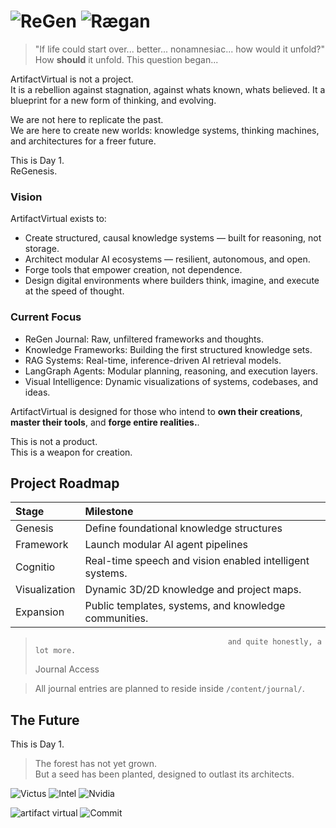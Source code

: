 # ![ReGen](https://img.shields.io/badge/ReGen-000000?style=for-the-badge&logoColor=white&labelColor=000000&color=000000) ![Rægan](https://img.shields.io/badge/Rægan-3A4CC0?style=for-the-badge&logoColor=white&labelColor=3A4CC0&color=3A4CC0)




> "If life could start over... better... nonamnesiac... how would it unfold?"
How **should** it unfold. This question began...

ArtifactVirtual is not a project.  
It is a rebellion against stagnation, against whats known, whats believed. It a blueprint for a new form of thinking, and evolving.

We are not here to replicate the past.  
We are here to create new worlds: knowledge systems, thinking machines, and architectures for a freer future.

This is Day 1.  
ReGenesis.


### Vision

ArtifactVirtual exists to:

- Create structured, causal knowledge systems — built for reasoning, not storage.
- Architect modular AI ecosystems — resilient, autonomous, and open.
- Forge tools that empower creation, not dependence.
- Design digital environments where builders think, imagine, and execute at the speed of thought.


### Current Focus

- ReGen Journal: Raw, unfiltered frameworks and thoughts.
- Knowledge Frameworks: Building the first structured knowledge sets.
- RAG Systems: Real-time, inference-driven AI retrieval models.
- LangGraph Agents: Modular planning, reasoning, and execution layers.
- Visual Intelligence: Dynamic visualizations of systems, codebases, and ideas.

ArtifactVirtual is designed for those who intend to 
**own their creations**, 
**master their tools**, and 
**forge entire realities.**.

This is not a product.  
This is a weapon for creation.


## Project Roadmap

| Stage         | Milestone                                            
|:--------------|:--------------------------------------------------------|
| Genesis       | Define foundational knowledge structures                |
| Framework     | Launch modular AI agent pipelines                       |
| Cognitio      | Real-time speech and vision enabled intelligent systems.|
| Visualization | Dynamic 3D/2D knowledge and project maps.               |
| Expansion     | Public templates, systems, and knowledge communities.   |
>                                                and quite honestly, a lot more.
> Journal Access

> All journal entries are planned to reside inside `/content/journal/`.  

## The Future

This is Day 1.  
> The forest has not yet grown.  
> But a seed has been planted, designed to outlast its architects.

![Victus](https://img.shields.io/badge/-000000?style=for-the-badge&logo=data:image/svg+xml;base64,PHN2ZyB4bWxucz0iaHR0cDovL3d3dy53My5vcmcvMjAwMC9zdmciIHZpZXdCb3g9IjAgMCAyNTAwIDI1MDAiPjxwYXRoIGZpbGw9IiNGRkZGRkYiIGQ9Ik0xMjUwIDBMMDAgMTI1TDEyNTAgMjUwMEwyNTAwIDEyNXoiLz48L3N2Zz4=&logoColor=FFFFFF)
![Intel](https://img.shields.io/badge/-0072CE?style=for-the-badge&logo=intel&logoColor=white)
![Nvidia](https://img.shields.io/badge/-76B900?style=for-the-badge&logo=nvidia&logoColor=white)










![artifact virtual](https://img.shields.io/badge/artifact_virtual-FFFFFF?style=for-the-badge&logoColor=000000&labelColor=FFFFFF&color=FFFFFF)
![Commit](https://img.shields.io/badge/COMMIT.-000000?style=for-the-badge&logoColor=white&labelColor=000000&color=000000)

